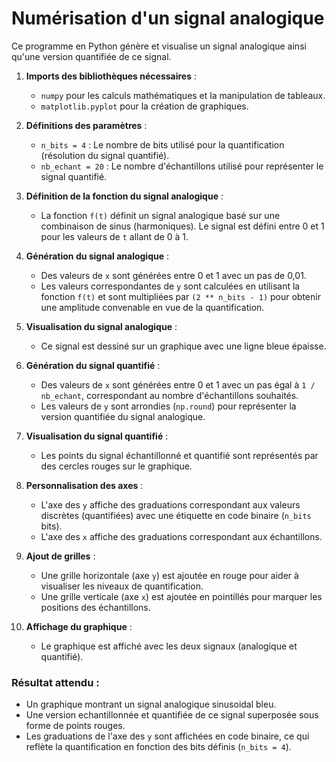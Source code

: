 # Numérisation d'un signal analogique

Ce programme en Python génère et visualise un signal analogique ainsi qu'une version quantifiée de ce signal.

1. **Imports des bibliothèques nécessaires** :
   - `numpy` pour les calculs mathématiques et la manipulation de tableaux.
   - `matplotlib.pyplot` pour la création de graphiques.

2. **Définitions des paramètres** :
   - `n_bits = 4` : Le nombre de bits utilisé pour la quantification (résolution du signal quantifié).
   - `nb_echant = 20` : Le nombre d'échantillons utilisé pour représenter le signal quantifié.

3. **Définition de la fonction du signal analogique** :
   - La fonction `f(t)` définit un signal analogique basé sur une combinaison de sinus (harmoniques). Le signal est défini entre 0 et 1 pour les valeurs de `t` allant de 0 à 1.

4. **Génération du signal analogique** :
   - Des valeurs de `x` sont générées entre 0 et 1 avec un pas de 0,01.
   - Les valeurs correspondantes de `y` sont calculées en utilisant la fonction `f(t)` et sont multipliées par `(2 ** n_bits - 1)` pour obtenir une amplitude convenable en vue de la quantification.

5. **Visualisation du signal analogique** :
   - Ce signal est dessiné sur un graphique avec une ligne bleue épaisse.

6. **Génération du signal quantifié** :
   - Des valeurs de `x` sont générées entre 0 et 1 avec un pas égal à `1 / nb_echant`, correspondant au nombre d'échantillons souhaités.
   - Les valeurs de `y` sont arrondies (`np.round`) pour représenter la version quantifiée du signal analogique.

7. **Visualisation du signal quantifié** :
   - Les points du signal échantillonné et quantifié sont représentés par des cercles rouges sur le graphique.

8. **Personnalisation des axes** :
   - L'axe des `y` affiche des graduations correspondant aux valeurs discrètes (quantifiées) avec une étiquette en code binaire (`n_bits` bits).
   - L'axe des `x` affiche des graduations correspondant aux échantillons.

9. **Ajout de grilles** :
   - Une grille horizontale (axe `y`) est ajoutée en rouge pour aider à visualiser les niveaux de quantification.
   - Une grille verticale (axe `x`) est ajoutée en pointillés pour marquer les positions des échantillons.

10. **Affichage du graphique** :
    - Le graphique est affiché avec les deux signaux (analogique et quantifié).

### Résultat attendu :
- Un graphique montrant un signal analogique sinusoidal bleu.
- Une version echantillonnée et quantifiée de ce signal superposée sous forme de points rouges.
- Les graduations de l'axe des `y` sont affichées en code binaire, ce qui reflète la quantification en fonction des bits définis (`n_bits = 4`).
